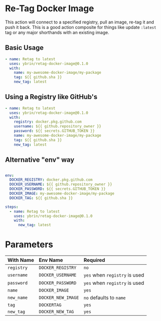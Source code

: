 # Re-Tag Docker Image

This action will connect to a specified registry, pull an image, re-tag it and 
push it back. This is a good action composite for things like update `:latest` 
tag or any major shorthands with an existing image.


## Basic Usage

```yaml
- name: Retag to latest
  uses: ybrin/retag-docker-image@0.1.0
  with:
    name: my-awesome-docker-image/my-package
    tag: ${{ github.sha }}
    new_tag: latest
```

## Using a Registry like GitHub's

```yaml
- name: Retag to latest
  uses: ybrin/retag-docker-image@0.1.0
  with:
    registry: docker.pkg.github.com
    username: ${{ github.repository_owner }}
    password: ${{ secrets.GITHUB_TOKEN }}
    name: my-awesome-docker-image/my-package
    tag: ${{ github.sha }}
    new_tag: latest
```

## Alternative "env" way

```yaml

env:
  DOCKER_REGISTRY: docker.pkg.github.com
  DOCKER_USERNAME: ${{ github.repository_owner }}
  DOCKER_PASSWORD: ${{ secrets.GITHUB_TOKEN }}
  DOCKER_IMAGE: my-awesome-docker-image/my-package
  DOCKER_TAG: ${{ github.sha }}

steps:
  - name: Retag to latest
    uses: ybrin/retag-docker-image@0.1.0
    with:
      new_tag: latest
```

# Parameters

| With Name         | Env Name             | Required                         |
|:------------------|:---------------------|:---------------------------------|
| `registry`        | `DOCKER_REGISTRY`    | `no`                             |
| `username`        | `DOCKER_USERNAME`    | `yes` when `registry` is used    |
| `password`        | `DOCKER_PASSWORD`    | `yes` when `registry` is used    |
| `name`            | `DOCKER_IMAGE`       | `yes`                            |
| `new_name`        | `DOCKER_NEW_IMAGE`   | `no` defaults to `name`          |
| `tag`             | `DOCKERTAG`          | `yes`                            |
| `new_tag`         | `DOCKER_NEW_TAG`     | `yes`                            |
